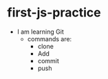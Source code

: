 # first-js-practice

- I am learning Git
    - commands are:
      - clone
      - Add
      - commit
      - push
